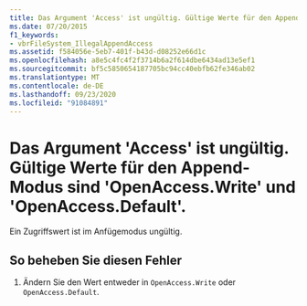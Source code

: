 ```yaml
---
title: Das Argument 'Access' ist ungültig. Gültige Werte für den Append-Modus sind 'OpenAccess.Write' und 'OpenAccess.Default'.
ms.date: 07/20/2015
f1_keywords:
- vbrFileSystem_IllegalAppendAccess
ms.assetid: f584056e-5eb7-401f-b43d-d08252e66d1c
ms.openlocfilehash: a8e5c4fc4f2f3714b6a2f614dbe6434ad13e5ef1
ms.sourcegitcommit: bf5c5850654187705bc94cc40ebfb62fe346ab02
ms.translationtype: MT
ms.contentlocale: de-DE
ms.lasthandoff: 09/23/2020
ms.locfileid: "91084891"
---
```

# <a name="argument-access-is-not-valid-valid-values-for-append-mode-are-openaccesswrite-and-openaccessdefault"></a>Das Argument 'Access' ist ungültig. Gültige Werte für den Append-Modus sind 'OpenAccess.Write' und 'OpenAccess.Default'.

Ein Zugriffswert ist im Anfügemodus ungültig.  
  
## <a name="to-correct-this-error"></a>So beheben Sie diesen Fehler  
  
1. Ändern Sie den Wert entweder in `OpenAccess.Write` oder `OpenAccess.Default`.
